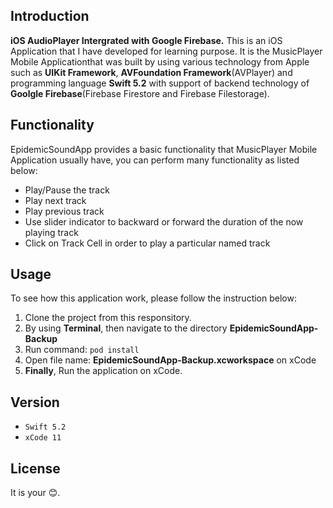 ## Introduction

**iOS AudioPlayer Intergrated with Google Firebase.**
This is an iOS Application that I have developed for learning purpose.
It is the MusicPlayer Mobile Applicationthat was built by using various technology from Apple such as **UIKit Framework**, **AVFoundation Framework**(AVPlayer) and programming language **Swift 5.2** with support of backend technology of **Goolgle Firebase**(Firebase Firestore and Firebase Filestorage).

## Functionality
EpidemicSoundApp provides a basic functionality that MusicPlayer Mobile Application usually have, you can perform many functionality as listed below:
* Play/Pause the track
* Play next track
* Play previous track
* Use slider indicator to backward or forward the duration of the now playing track
* Click on Track Cell in order to play a particular named track

## Usage
To see how this application work, please follow the instruction below:
1. Clone the project from this responsitory.
2. By using **Terminal**, then navigate to the directory **EpidemicSoundApp-Backup**
3. Run command:
  `pod install`
4. Open file name: **EpidemicSoundApp-Backup.xcworkspace** on xCode
5. **Finally**, Run the application on xCode.

## Version
* `Swift 5.2`
* `xCode 11`
  
## License
It is your 😊.
